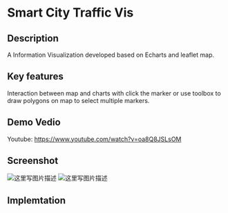 # Smart City Traffic Vis
## Description
A Information Visualization developed based on Echarts and leaflet map.

## Key features
Interaction between map and charts with click the marker or use toolbox to draw polygons on map to select multiple markers.

## Demo Vedio
Youtube: https://www.youtube.com/watch?v=oa8Q8JSLsOM


## Screenshot
![这里写图片描述](https://github.com/Qinzhizhou/SmartCityVisBristol/raw/master/screenshots/index.html_1.png)
![这里写图片描述](https://github.com/Qinzhizhou/SmartCityVisBristol/raw/master/screenshots/index.html_2.png)

## Implemtation
